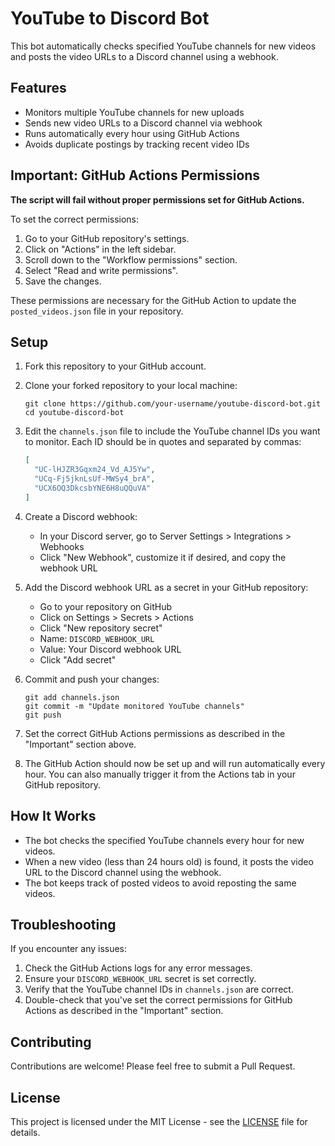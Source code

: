 # YouTube to Discord Bot

This bot automatically checks specified YouTube channels for new videos and posts the video URLs to a Discord channel using a webhook.

## Features

- Monitors multiple YouTube channels for new uploads
- Sends new video URLs to a Discord channel via webhook
- Runs automatically every hour using GitHub Actions
- Avoids duplicate postings by tracking recent video IDs

## Important: GitHub Actions Permissions

**The script will fail without proper permissions set for GitHub Actions.**

To set the correct permissions:

1. Go to your GitHub repository's settings.
2. Click on "Actions" in the left sidebar.
3. Scroll down to the "Workflow permissions" section.
4. Select "Read and write permissions".
5. Save the changes.

These permissions are necessary for the GitHub Action to update the `posted_videos.json` file in your repository.

## Setup

1. Fork this repository to your GitHub account.

2. Clone your forked repository to your local machine:
   ```
   git clone https://github.com/your-username/youtube-discord-bot.git
   cd youtube-discord-bot
   ```

3. Edit the `channels.json` file to include the YouTube channel IDs you want to monitor. Each ID should be in quotes and separated by commas:
   ```json
   [
     "UC-lHJZR3Gqxm24_Vd_AJ5Yw",
     "UCq-Fj5jknLsUf-MWSy4_brA",
     "UCX6OQ3DkcsbYNE6H8uQQuVA"
   ]
   ```

4. Create a Discord webhook:
   - In your Discord server, go to Server Settings > Integrations > Webhooks
   - Click "New Webhook", customize it if desired, and copy the webhook URL

5. Add the Discord webhook URL as a secret in your GitHub repository:
   - Go to your repository on GitHub
   - Click on Settings > Secrets > Actions
   - Click "New repository secret"
   - Name: `DISCORD_WEBHOOK_URL`
   - Value: Your Discord webhook URL
   - Click "Add secret"

6. Commit and push your changes:
   ```
   git add channels.json
   git commit -m "Update monitored YouTube channels"
   git push
   ```

7. Set the correct GitHub Actions permissions as described in the "Important" section above.

8. The GitHub Action should now be set up and will run automatically every hour. You can also manually trigger it from the Actions tab in your GitHub repository.

## How It Works

- The bot checks the specified YouTube channels every hour for new videos.
- When a new video (less than 24 hours old) is found, it posts the video URL to the Discord channel using the webhook.
- The bot keeps track of posted videos to avoid reposting the same videos.

## Troubleshooting

If you encounter any issues:

1. Check the GitHub Actions logs for any error messages.
2. Ensure your `DISCORD_WEBHOOK_URL` secret is set correctly.
3. Verify that the YouTube channel IDs in `channels.json` are correct.
4. Double-check that you've set the correct permissions for GitHub Actions as described in the "Important" section.

## Contributing

Contributions are welcome! Please feel free to submit a Pull Request.

## License

This project is licensed under the MIT License - see the [LICENSE](LICENSE) file for details.
